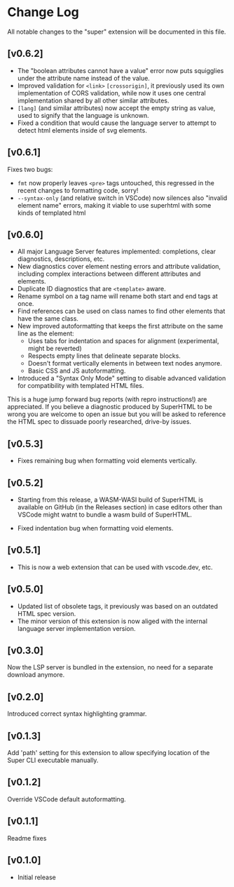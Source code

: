 # Change Log

All notable changes to the "super" extension will be documented in this file.

## [v0.6.2]
- The "boolean attributes cannot have a value" error now puts squigglies under the attribute name instead of the value.
- Improved validation for `<link>` `[crossorigin]`, it previously used its own implementation of CORS validation, while now it uses one central implementation shared by all other similar attributes.
- `[lang]` (and similar attributes) now accept the empty string as value, used to signify that the language is unknown.
- Fixed a condition that would cause the language server to attempt to detect html elements inside of svg elements.

## [v0.6.1]
Fixes two bugs:

- `fmt` now properly leaves `<pre>` tags untouched, this regressed in the recent changes to formatting code, sorry!
- `--syntax-only` (and relative switch in VSCode) now silences also "invalid element name" errors, making it viable to use superhtml with some kinds of templated html

## [v0.6.0]
- All major Language Server features implemented: completions, clear diagnostics, descriptions, etc.
- New diagnostics cover element nesting errors and attribute validation, including complex interactions between different attributes and elements.
- Duplicate ID diagnostics that are `<template>` aware.
- Rename symbol on a tag name will rename both start and end tags at once.
- Find references can be used on class names to find other elements that have the same class.
- New improved autoformatting that keeps the first attribute on the same line as the element:
   - Uses tabs for indentation and spaces for alignment (experimental, might be reverted)
   - Respects empty lines that delineate separate blocks.
   - Doesn't format vertically elements in between text nodes anymore.
   - Basic CSS and JS autoformatting.
- Introduced a "Syntax Only Mode" setting to disable advanced validation for compatibility with templated HTML files.

This is a huge jump forward bug reports (with repro instructions!) are appreciated.
If you believe a diagnostic produced by SuperHTML to be wrong you are welcome to open an issue but
you will be asked to reference the HTML spec to dissuade poorly researched, drive-by issues.

## [v0.5.3]
- Fixes remaining bug when formatting void elements vertically.
 
## [v0.5.2]
- Starting from this release, a WASM-WASI build of SuperHTML is available on GitHub (in the Releases section) in case editors other than VSCode might watnt to bundle a wasm build of SuperHTML.
 
- Fixed indentation bug when formatting void elements.

## [v0.5.1]
- This is now a web extension that can be used with vscode.dev, etc.

## [v0.5.0]
- Updated list of obsolete tags, it previously was based on an outdated HTML spec version.
- The minor version of this extension is now aliged with the internal language server implementation version.

## [v0.3.0]
Now the LSP server is bundled in the extension, no need for a separate download anymore.

## [v0.2.0]
Introduced correct syntax highlighting grammar.

## [v0.1.3]
Add 'path' setting for this extension to allow specifying location of the Super CLI executable manually.

## [v0.1.2]
Override VSCode default autoformatting.

## [v0.1.1]
Readme fixes

## [v0.1.0]
- Initial release

